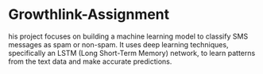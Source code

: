 # Growthlink-Assignment
his project focuses on building a machine learning model to classify SMS messages as spam or non-spam. It uses deep learning techniques, specifically an LSTM (Long Short-Term Memory) network, to learn patterns from the text data and make accurate predictions.
